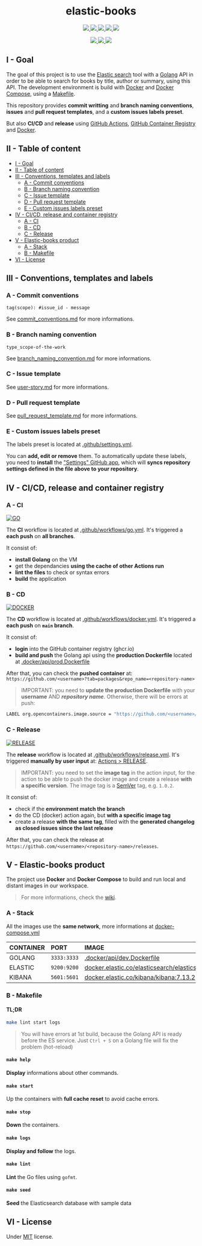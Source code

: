 <h1 align="center">elastic-books</h1>
<p align="center">
    <a href="https://github.com/blyndusk/elastic-books/releases">
      <img src="https://img.shields.io/github/v/release/blyndusk/elastic-books"/>
    </a>
    <a href="https://github.com/blyndusk/elastic-books/commits/main">
      <img src="https://img.shields.io/github/release-date/blyndusk/elastic-books"/>
    </a>
    <a href="https://github.com/blyndusk/elastic-books/issues">
      <img src="https://img.shields.io/github/issues/blyndusk/elastic-books"/>
    </a>
    <a href="https://github.com/blyndusk/elastic-books/pulls">
      <img src="https://img.shields.io/github/issues-pr/blyndusk/elastic-books"/>
    </a>
    <a href="https://github.com/blyndusk/elastic-books/blob/main/LICENSE">
      <img src="https://img.shields.io/github/license/blyndusk/elastic-books"/>
    </a>
</p>

<p align="center">
  <a href="https://github.com/blyndusk/elastic-books/actions/workflows/go.yml">
      <img src="https://github.com/blyndusk/elastic-books/actions/workflows/go.yml/badge.svg"/>
    </a>
     <a href="https://github.com/blyndusk/elastic-books/actions/workflows/docker.yml">
      <img src="https://github.com/blyndusk/elastic-books/actions/workflows/docker.yml/badge.svg"/>
    </a>
     <a href="https://github.com/blyndusk/elastic-books/actions/workflows/release.yml">
      <img src="https://github.com/blyndusk/elastic-books/actions/workflows/release.yml/badge.svg"/>
    </a>
</p>

## I - Goal

The goal of this project is to use the [Elastic search](https://www.elastic.co/) tool with a [Golang](https://golang.org/) API in order to be able to search for books by title, author or summary, using this API. The development environment is build with [Docker](https://www.docker.com/) and [Docker Compose](https://docs.docker.com/compose/), using a [Makefile](<https://en.wikipedia.org/wiki/Make_(software)>).

This repository provides **commit writting** and **branch naming conventions**, **issues** and **pull request templates**, and a **custom issues labels preset**.

But also **CI/CD** and **release** using [GitHub Actions](https://github.com/features/actions), [GitHub Container Registry](https://github.com/features/packages) and [Docker](https://www.docker.com/).

## II - Table of content

- [I - Goal](#i---goal)
- [II - Table of content](#ii---table-of-content)
- [III - Conventions, templates and labels](#iii---conventions-templates-and-labels)
  - [A - Commit conventions](#a---commit-conventions)
  - [B - Branch naming convention](#b---branch-naming-convention)
  - [C - Issue template](#c---issue-template)
  - [D - Pull request template](#d---pull-request-template)
  - [E - Custom issues labels preset](#e---custom-issues-labels-preset)
- [IV - CI/CD, release and container registry](#iv---cicd-release-and-container-registry)
  - [A - CI](#a---ci)
  - [B - CD](#b---cd)
  - [C - Release](#c---release)
- [V - Elastic-books product](#v---elastic-books-product)
  - [A - Stack](#a---stack)
  - [B - Makefile](#b---makefile)
- [VI - License](#vi---license)

## III - Conventions, templates and labels

### A - Commit conventions

```
tag(scope): #issue_id - message
```

See [commit_conventions.md](.github/commit_conventions.md) for more informations.

### B - Branch naming convention

```
type_scope-of-the-work
```

See [branch_naming_convention.md](.github/branch_naming_convention.md) for more informations.

### C - Issue template

See [user-story.md](.github/ISSUE_TEMPLATE/user-story.md) for more informations.

### D - Pull request template

See [pull_request_template.md](.github/pull_request_template.md) for more informations.

### E - Custom issues labels preset

The labels preset is located at [.github/settings.yml](.github/settings.yml).

You can **add, edit or remove** them. To automatically update these labels, you need to **install** the ["Settings" GitHub app](https://github.com/apps/settings), which will **syncs repository settings defined in the file above to your repository**.

## IV - CI/CD, release and container registry

### A - CI

[![GO](https://github.com/blyndusk/elastic-books/actions/workflows/go.yml/badge.svg)](https://github.com/blyndusk/elastic-books/actions/workflows/go.yml)

The **CI** workflow is located at [.github/workflows/go.yml](.github/workflows/go.yml). It's triggered a **each push** on **all branches**.

It consist of:

- **install Golang** on the VM
- get the dependancies **using the cache of other Actions run**
- **lint the files** to check or syntax errors
- **build** the application

### B - CD

[![DOCKER](https://github.com/blyndusk/elastic-books/actions/workflows/docker.yml/badge.svg)](https://github.com/blyndusk/elastic-books/actions/workflows/docker.yml)

The **CD** workflow is located at [.github/workflows/docker.yml](.github/workflows/docker.yml). It's triggered a **each push** on **`main` branch**.

It consist of:

- **login** into the GitHub container registry (ghcr.io)
- **build and push** the Golang api using the **production Dockerfile** located at [.docker/api/prod.Dockerfile](.docker/api/prod.Dockerfile)

After that, you can check the **pushed container** at: `https://github.com/<username>?tab=packages&repo_name=<repository-name>`

> IMPORTANT: you need to **update the production Dockerfile** with your **username** AND **_repository name_**. Otherwise, there will be errors at push:

```bash
LABEL org.opencontainers.image.source = "https://github.com/<username>/<repository-name>"
```

### C - Release

[![RELEASE](https://github.com/blyndusk/elastic-books/actions/workflows/release.yml/badge.svg)](https://github.com/blyndusk/elastic-books/actions/workflows/release.yml)

The **release** workflow is located at [.github/workflows/release.yml](.github/workflows/release.yml). It's triggered **manually by user input** at: [Actions > RELEASE](https://github.com/blyndusk/elastic-books/actions/workflows/release.yml).

> IMPORTANT: you need to set the **image tag** in the action input, for the action to be able to push the docker image and create a release **with a specific version**. The image tag is a [SemVer](https://en.wikipedia.org/wiki/Software_versioning) tag, e.g. `1.0.2`.

It consist of:

- check if the **environment match the branch**
- do the CD (docker) action again, but **with a specific image tag**
- create a release **with the same tag**, filled with the **generated changelog as closed issues since the last release**

After that, you can check the release at `https://github.com/<username>/<repository-name>/releases`.

## V - Elastic-books product

The project use **Docker** and **Docker Compose** to build and run local and distant images in our workspace.

> For more informations, check the [wiki](https://github.com/blyndusk/elastic-books/wiki).

### A - Stack

All the images use the **same network**, more informations at [docker-compose.yml](docker-compose.yml)

| CONTAINER | PORT        | IMAGE                                                                                                        |
| :-------- | :---------- | :----------------------------------------------------------------------------------------------------------- |
| GOLANG    | `3333:3333` | [.docker/api/dev.Dockerfile](.docker/api/dev.Dockerfile)                                                     |
| ELASTIC   | `9200:9200` | [docker.elastic.co/elasticsearch/elasticsearch:7.13.2](docker.elastic.co/elasticsearch/elasticsearch:7.13.2) |
| KIBANA    | `5601:5601` | [docker.elastic.co/kibana/kibana:7.13.2](docker.elastic.co/kibana/kibana:7.13.2)                             |

### B - Makefile

#### TL;DR <!-- omit in toc -->

```bash
make lint start logs
```

> You will have errors at 1st build, because the Golang API is ready before the ES service. Just `Ctrl + S` on a Golang file will fix the problem (hot-reload)

#### `make help` <!-- omit in toc -->

**Display** informations about other commands.

#### `make start` <!-- omit in toc -->

Up the containers with **full cache reset** to avoid cache errors.

#### `make stop` <!-- omit in toc -->

**Down** the containers.

#### `make logs` <!-- omit in toc -->

**Display and follow** the logs.

#### `make lint` <!-- omit in toc -->

**Lint** the Go files using `gofmt`.

#### `make seed` <!-- omit in toc -->

**Seed** the Elasticsearch database with sample data

## VI - License

Under [MIT](./LICENSE) license.
